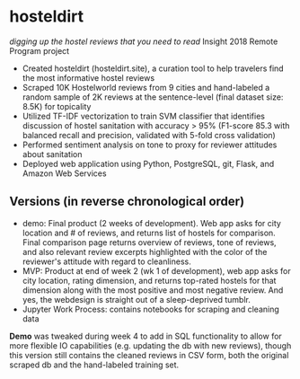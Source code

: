 # hosteldirt
*digging up the hostel reviews that you need to read*
Insight 2018 Remote Program project

*	Created hosteldirt (hosteldirt.site), a curation tool to help travelers find the most informative hostel reviews
*	Scraped 10K Hostelworld reviews from 9 cities and hand-labeled a random sample of 2K reviews at the sentence-level (final dataset size: 8.5K) for topicality
*	Utilized TF-IDF vectorization to train SVM classifier that identifies discussion of hostel sanitation with accuracy > 95% (F1-score 85.3 with balanced recall and precision, validated with 5-fold cross validation)
*	Performed sentiment analysis on tone to proxy for reviewer attitudes about sanitation 
*	Deployed web application using Python, PostgreSQL, git, Flask, and Amazon Web Services

## Versions (in reverse chronological order)
* demo: Final product (2 weeks of development). Web app asks for city location and # of reviews, and returns list of hostels for comparison. Final comparison page returns overview of reviews, tone of reviews, and also relevant review excerpts highlighted with the color of the reviewer's attitude with regard to cleanliness. 
* MVP: Product at end of week 2 (wk 1 of development), web app asks for city location, rating dimension, and returns top-rated hostels for that dimension along with the most positive and most negative review. And yes, the webdesign is straight out of a sleep-deprived tumblr.
* Jupyter Work Process: contains notebooks for scraping and cleaning data

**Demo** was tweaked during week 4 to add in SQL functionality to allow for more flexible IO capabilities (e.g. updating the db with new reviews), though this version still contains the cleaned reviews in CSV form, both the original scraped db and the hand-labeled training set.
